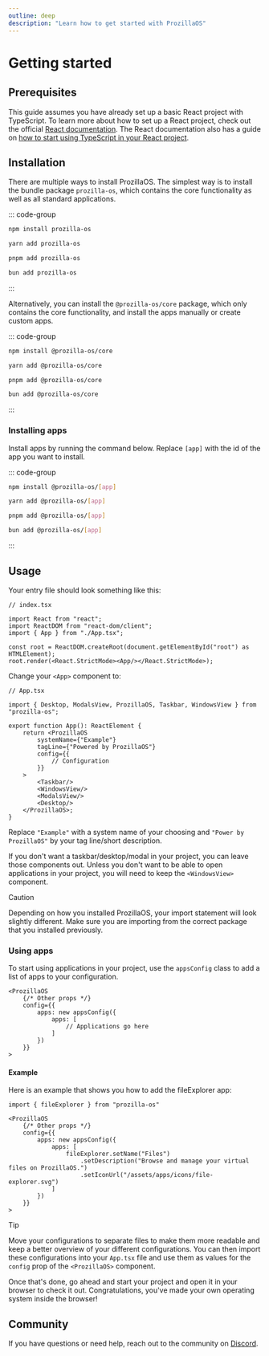 ```yaml
---
outline: deep
description: "Learn how to get started with ProzillaOS"
---
```


# Getting started

## Prerequisites

This guide assumes you have already set up a basic React project with TypeScript. To learn more about how to set up a React project, check out the official [React documentation](https://react.dev/learn/start-a-new-react-project). The React documentation also has a guide on [how to start using TypeScript in your React project](https://react.dev/learn/typescript).

## Installation

There are multiple ways to install ProzillaOS. The simplest way is to install the bundle package `prozilla-os`, which contains the core functionality as well as all standard applications.

::: code-group

```bash [NPM]
npm install prozilla-os
```

```bash [Yarn]
yarn add prozilla-os
```

```bash [PNPM]
pnpm add prozilla-os
```

```bash [Bun]
bun add prozilla-os
```

:::

Alternatively, you can install the `@prozilla-os/core` package, which only contains the core functionality, and install the apps manually or create custom apps.

::: code-group

```bash [NPM]
npm install @prozilla-os/core
```

```bash [Yarn]
yarn add @prozilla-os/core
```

```bash [PNPM]
pnpm add @prozilla-os/core
```

```bash [Bun]
bun add @prozilla-os/core
```

:::

### Installing apps

Install apps by running the command below. Replace `[app]` with the id of the app you want to install.

::: code-group

```bash [NPM]
npm install @prozilla-os/[app]
```

```bash [Yarn]
yarn add @prozilla-os/[app]
```

```bash [PNPM]
pnpm add @prozilla-os/[app]
```

```bash [Bun]
bun add @prozilla-os/[app]
```

:::

## Usage

Your entry file should look something like this:

```tsx
// index.tsx

import React from "react";
import ReactDOM from "react-dom/client";
import { App } from "./App.tsx";

const root = ReactDOM.createRoot(document.getElementById("root") as HTMLElement);
root.render(<React.StrictMode><App/></React.StrictMode>);
```

Change your `<App>` component to:

```tsx
// App.tsx

import { Desktop, ModalsView, ProzillaOS, Taskbar, WindowsView } from "prozilla-os";

export function App(): ReactElement {
	return <ProzillaOS
		systemName={"Example"}
		tagLine={"Powered by ProzillaOS"}
		config={{
			// Configuration
		}}
	>
		<Taskbar/>
		<WindowsView/>
		<ModalsView/>
		<Desktop/>
	</ProzillaOS>;
}
```

Replace `"Example"` with a system name of your choosing and `"Power by ProzillaOS"` by your tag line/short description.

If you don't want a taskbar/desktop/modal in your project, you can leave those components out. Unless you don't want to be able to open applications in your project, you will need to keep the `<WindowsView>` component.

> [!CAUTION]
> Depending on how you installed ProzillaOS, your import statement will look slightly different. Make sure you are importing from the correct package that you installed previously.

### Using apps

To start using applications in your project, use the `appsConfig` class to add a list of apps to your configuration.

```tsx
<ProzillaOS
	{/* Other props */}
	config={{
		apps: new appsConfig({
			apps: [
				// Applications go here
			]
		})
	}}
>
```

#### Example

Here is an example that shows you how to add the fileExplorer app:

```tsx
import { fileExplorer } from "prozilla-os"

```

```tsx
<ProzillaOS
	{/* Other props */}
	config={{
		apps: new appsConfig({
			apps: [
				fileExplorer.setName("Files")
					.setDescription("Browse and manage your virtual files on ProzillaOS.")
					.setIconUrl("/assets/apps/icons/file-explorer.svg")
			]
		})
	}}
>
```

> [!TIP]
> Move your configurations to separate files to make them more readable and keep a better overview of your different configurations. You can then import these configurations into your `App.tsx` file and use them as values for the `config` prop of the `<ProzillaOS>` component.

Once that's done, go ahead and start your project and open it in your browser to check it out. Congratulations, you've made your own operating system inside the browser!

## Community

If you have questions or need help, reach out to the community on [Discord](https://discord.gg/JwbyQP4tdz).
